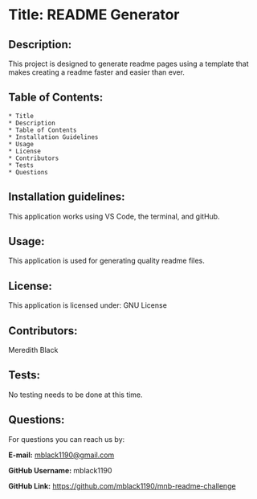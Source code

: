 # Title: README Generator
            
## Description: 
    
This project is designed to generate readme pages using a template that makes creating a readme faster and easier than ever.
            
 ## Table of Contents: 
    * Title
    * Description
    * Table of Contents
    * Installation Guidelines
    * Usage
    * License
    * Contributors
    * Tests
    * Questions
            
## Installation guidelines: 

This application works using VS Code, the terminal, and gitHub.

## Usage: 

This application is used for generating quality readme files.
            
## License:

This application is licensed under: GNU License
            
## Contributors: 

Meredith Black
            
## Tests:

No testing needs to be done at this time.
            
## Questions: 

For questions you can reach us by:

**E-mail:** mblack1190@gmail.com

**GitHub Username:** mblack1190

**GitHub Link:** https://github.com/mblack1190/mnb-readme-challenge
            
  
